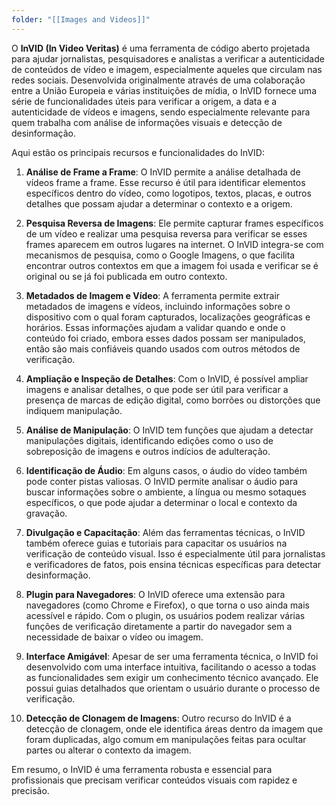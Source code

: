 ```yaml
---
folder: "[[Images and Videos]]"
---
```

O **InVID (In Video Veritas)** é uma ferramenta de código aberto projetada para ajudar jornalistas, pesquisadores e analistas a verificar a autenticidade de conteúdos de vídeo e imagem, especialmente aqueles que circulam nas redes sociais. Desenvolvida originalmente através de uma colaboração entre a União Europeia e várias instituições de mídia, o InVID fornece uma série de funcionalidades úteis para verificar a origem, a data e a autenticidade de vídeos e imagens, sendo especialmente relevante para quem trabalha com análise de informações visuais e detecção de desinformação.

Aqui estão os principais recursos e funcionalidades do InVID:

1. **Análise de Frame a Frame**: O InVID permite a análise detalhada de vídeos frame a frame. Esse recurso é útil para identificar elementos específicos dentro do vídeo, como logotipos, textos, placas, e outros detalhes que possam ajudar a determinar o contexto e a origem.

2. **Pesquisa Reversa de Imagens**: Ele permite capturar frames específicos de um vídeo e realizar uma pesquisa reversa para verificar se esses frames aparecem em outros lugares na internet. O InVID integra-se com mecanismos de pesquisa, como o Google Imagens, o que facilita encontrar outros contextos em que a imagem foi usada e verificar se é original ou se já foi publicada em outro contexto.

3. **Metadados de Imagem e Vídeo**: A ferramenta permite extrair metadados de imagens e vídeos, incluindo informações sobre o dispositivo com o qual foram capturados, localizações geográficas e horários. Essas informações ajudam a validar quando e onde o conteúdo foi criado, embora esses dados possam ser manipulados, então são mais confiáveis quando usados com outros métodos de verificação.

4. **Ampliação e Inspeção de Detalhes**: Com o InVID, é possível ampliar imagens e analisar detalhes, o que pode ser útil para verificar a presença de marcas de edição digital, como borrões ou distorções que indiquem manipulação.

5. **Análise de Manipulação**: O InVID tem funções que ajudam a detectar manipulações digitais, identificando edições como o uso de sobreposição de imagens e outros indícios de adulteração.

6. **Identificação de Áudio**: Em alguns casos, o áudio do vídeo também pode conter pistas valiosas. O InVID permite analisar o áudio para buscar informações sobre o ambiente, a língua ou mesmo sotaques específicos, o que pode ajudar a determinar o local e contexto da gravação.

7. **Divulgação e Capacitação**: Além das ferramentas técnicas, o InVID também oferece guias e tutoriais para capacitar os usuários na verificação de conteúdo visual. Isso é especialmente útil para jornalistas e verificadores de fatos, pois ensina técnicas específicas para detectar desinformação.

8. **Plugin para Navegadores**: O InVID oferece uma extensão para navegadores (como Chrome e Firefox), o que torna o uso ainda mais acessível e rápido. Com o plugin, os usuários podem realizar várias funções de verificação diretamente a partir do navegador sem a necessidade de baixar o vídeo ou imagem.

9. **Interface Amigável**: Apesar de ser uma ferramenta técnica, o InVID foi desenvolvido com uma interface intuitiva, facilitando o acesso a todas as funcionalidades sem exigir um conhecimento técnico avançado. Ele possui guias detalhados que orientam o usuário durante o processo de verificação.

10. **Detecção de Clonagem de Imagens**: Outro recurso do InVID é a detecção de clonagem, onde ele identifica áreas dentro da imagem que foram duplicadas, algo comum em manipulações feitas para ocultar partes ou alterar o contexto da imagem.

Em resumo, o InVID é uma ferramenta robusta e essencial para profissionais que precisam verificar conteúdos visuais com rapidez e precisão.